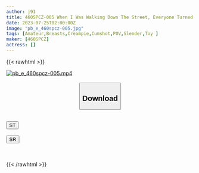 ```yaml
---
author: j91
title: 460SPCZ-005 When I Was Walking Down The Street, Everyone Turned Around And Shot 6 Shots With A Beautiful Woman Who Was Too Erotic! ! Raw Creampie Sex! !
date: 2023-07-25T02:00:00Z
image: "pb_e_460spcz-005.jpg"
tags: [Amateur,Breasts,Creampie,Cumshot,POV,Slender,Toy ]
maker: [460SPCZ]
actress: []
---
```



{{< rawhtml >}}

<div class="video" data-videoid="ApWlD6Gd0ytB7B">
    <a href="javascript:;">
        <img src="https://my.j91.asia/posts/pb_e_460spcz-005/pb_e_460spcz-005.jpg" width="WIDTH" height="HEIGHT" alt="pb_e_460spcz-005.mp4" loading="lazy">
    </a>
</div>

<script type="text/javascript" src="https://j91.asia/asset/on-demand-st.js"></script>

<br>
  <link rel="stylesheet" href="https://j91.asia/asset/bs5.css">
  
  <center>
  <button class="btn btn-primary" type="button" data-bs-toggle="collapse" data-bs-target=".multi-collapse" aria-expanded="false" aria-controls="multiCollapseExample1 multiCollapseExample2"><h2>Download</h2></button></center>
</p>
<div class="row">
  <div class="col">
    <div class="collapse multi-collapse" id="multiCollapseExample1">
      <div class="card card-body">
	      	      <br>
<div class="buttons">  
<a href="https://streamtape.to/v/ApWlD6Gd0ytB7B"><button class="btn-hover color-3"><i class="fa fa-download"></i> ST</button></a></div>
    </div>
  </div>
</div>
  <div class="col">
    <div class="collapse multi-collapse" id="multiCollapseExample2">
      <div class="card card-body">
	      <br>
<div class="buttons">
    <a href="https://streamruby.com/20sk24wkqpj6.html"><button class="btn-hover color-9"><i class="fa fa-download"></i> SR</button></a></div>
<br><br>
      </div>
    </div>
  </div>
</div>

{{< /rawhtml >}}
